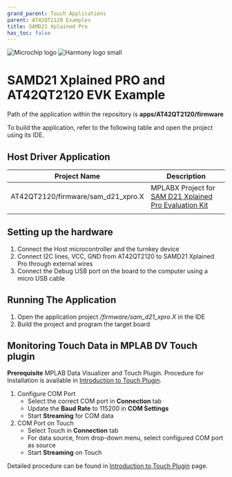 ```yaml
---
grand_parent: Touch Applications
parent: AT42QT2120 Examples
title: SAMD21 Xplained Pro
has_toc: false
---
```

![Microchip logo](../../../images/microchip_logo.png)
![Harmony logo small](../../../images/microchip_mplab_harmony_logo_small.png)

#  SAMD21 Xplained PRO and AT42QT2120 EVK Example 

Path of the application within the repository is **apps/AT42QT2120/firmware**

To build the application, refer to the following table and open the project using its IDE.

## Host Driver Application

| Project Name      | Description                                    |
| ----------------- | ---------------------------------------------- |
| AT42QT2120/firmware/sam_d21_xpro.X    | MPLABX Project for [SAM D21 Xplained Pro Evaluation Kit](https://www.microchip.com/developmenttools/ProductDetails/atsamd21-xpro)|
|||

## Setting up the hardware
1. Connect the Host microcontroller and the turnkey device
2. Connect I2C lines, VCC, GND from AT42QT2120 to SAMD21 Xplained Pro through external wires
2. Connect the Debug USB port on the board to the computer using a micro USB cable
## Running The Application

1. Open the application project */firmware/sam_d21_xpro.X* in the IDE
2. Build the project and program the target board

## Monitoring Touch Data in MPLAB DV Touch plugin
**Prerequisite**
MPLAB Data Visualizer and Touch Plugin. Procedure for Installation is available in [Introduction to Touch Plugin](https://microchipdeveloper.com/touch:introduction-to-touch-plugin).

1. Configure COM Port
    -    Select the correct COM port in **Connection** tab
    -    Update the **Baud Rate** to 115200 in **COM Settings**
    -    Start **Streaming** for COM data
2. COM Port on Touch
    - Select Touch in **Connection** tab
    - For data source, from drop-down menu, select configured COM port as source
    - Start **Streaming** on Touch

Detailed procedure can be found in [Introduction to Touch Plugin](https://microchipdeveloper.com/touch:introduction-to-touch-plugin) page.
